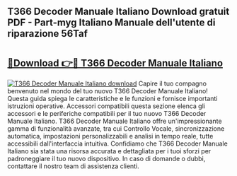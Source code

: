 ## T366 Decoder Manuale Italiano Download gratuit PDF - Part-myg Italiano Manuale dell'utente di riparazione 56Taf

# <h2><a href="http://dfgcgju.blite.top/?on=T366+Decoder+Manuale+Italiano">🔗Download 👉🔴 T366 Decoder Manuale Italiano</a></h2>

[![T366 Decoder Manuale Italiano download](https://i.imgur.com/lujVjoI.png)](http://dfgcgju.blite.top/?on=T366+Decoder+Manuale+Italiano)
Capire il tuo compagno benvenuto nel mondo del tuo nuovo T366 Decoder Manuale Italiano! Questa guida spiega le caratteristiche e le funzioni e fornisce importanti istruzioni operative. Accessori compatibili questa sezione elenca gli accessori e le periferiche compatibili per il tuo nuovo T366 Decoder Manuale Italiano. T366 Decoder Manuale Italiano offre un'impressionante gamma di funzionalità avanzate, tra cui Controllo Vocale, sincronizzazione automatica, impostazioni personalizzabili e analisi in tempo reale, tutte accessibili dall'interfaccia intuitiva. Confidiamo che T366 Decoder Manuale Italiano sia stata una risorsa accurata e dettagliata per i tuoi sforzi per padroneggiare il tuo nuovo dispositivo. In caso di domande o dubbi, contattare il nostro team di assistenza clienti.
